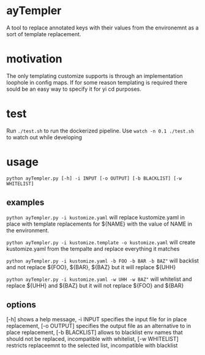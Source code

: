 # ayTempler
A tool to replace annotated keys with their values from the environemnt as a sort of template replacement.

# motivation
The only templating customize supports is through an implementation loophole in config maps.
If for some reason templating is required there sould be an easy way to specify it for yi cd purposes.



# test
Run ```./test.sh``` to run the dockerized pipeline.
Use ```watch -n 0.1 ./test.sh``` to watch out while developing

# usage 

```python ayTempler.py [-h] -i INPUT [-o OUTPUT] [-b BLACKLIST] [-w WHITELIST]``` 

## examples

```python ayTempler.py -i kustomize.yaml``` will replace kustomize.yaml in place with template replacements for ${NAME} with the value of NAME in the environment.

```python ayTempler.py -i kustomize.template -o kustomize.yaml``` will create kustomize.yaml from the tempalte and replace everything it matches

```python ayTempler.py -i kustomize.yaml -b FOO -b BAR -b BAZ"``` will backlist and not replace ${FOO}, ${BAR}, ${BAZ} but it will replace ${UHH}

```python ayTempler.py -i kustomize.yaml -w UHH -w BAZ"``` will whitelist and replace ${UHH} and ${BAZ} but it will not replace ${FOO} and ${BAR}

## options

[-h] shows a help message, -i INPUT specifies the input file for in place replacement, [-o OUTPUT] specifies the output file as an alternative to in place replacement, [-b BLACKLIST] allows to blacklist env names that should not be replaced, incompatible with whitelist, [-w WHITELIST] restricts replaceemnt to the selected list, incompatible with blacklist

